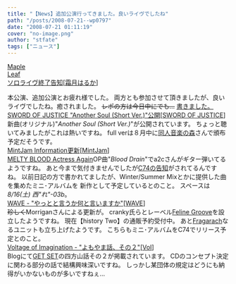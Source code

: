 ```yaml
---
title: "【News】追加公演行ってきました。良いライヴでしたね"
path: "/posts/2008-07-21--wp0797"
date: "2008-07-21 01:11:19"
cover: "no-image.png"
author: "stfate"
tags: ["ニュース"]
---
```


<style type="text/css">
<!--
p {white-space: pre-wrap};
-->
</style>

<a class="topics" href="http://shimotsukin.com/live/" target="_blank">Maple Leaf ソロライヴ終了告知</a><span class="junre">[<a href="http://shimotsukin.com/" target="_blank">霜月はるか</a>]</span>
<div class="news">本公演、追加公演とお疲れ様でした。
両方とも参加させて頂きましたが、良いライヴでしたね。癒されました。
<del>レポの方は今日中にでも…</del>
<a href="http://stfate.net/log/eid1192.html">書きました。</a></div>
<a class="topics" href="http://www.soj.razor.jp/" target="_blank">SWORD OF JUSTICE "Another Soul (Short Ver.)"公開</a><span class="junre">[<a href="http://www.soj.razor.jp/" target="_blank">SWORD OF JUSTICE</a>]</span>
<div class="news">新曲(オリジナル)"<em>Another Soul (Short Ver.)</em>"が公開されています。
ちょっと聴いてみましたがこれは熱いですね。
full verは８月中に<a href="http://www.dojinongaku.com/" target="_blank">同人音楽の森</a>さんで頒布予定だそうです。</div>
<a class="topics" href="http://www.mintjam.net/" target="_blank">MintJam Information更新</a><span class="junre">[<a href="http://www.mintjam.net/" target="_blank">MintJam</a>]</span>
<div class="news"><a href="http://www.e56.info/mbaa/index.html" target="_blank">MELTY BLOOD Actress Again</a>OP曲"<em>Blood Drain</em>"でa2cさんがギター弾いてるようですね。
あと今まで気付きませんでしたが<a href="http://www.mintjam.net/c74.htm" target="_blank">C74の告知</a>がされてるんですね。
以前日記の方で書かれてましたが、Winter/Summer Mixとかに提供した曲を集めたミニ･アルバムを
新作として予定しているとのこと。
スペースは<em>8/16(土)  西"れ"-03b</em>。</div>
<a class="topics" href="http://wavesite.sakura.ne.jp/" target="_blank">WAVE - "やっとと言うか何と言いますか"</a><span class="junre">[<a href="http://wavesite.sakura.ne.jp/" target="_blank">WAVE</a>]</span>
<div class="news"><del>珍しく</del>Morriganさんによる更新が。
cranky氏らとレーベル<a href="http://www.felinegroove.com/" target="_blank">Feline Groove</a>を設立したようですね。
現在【history Two】の通販予約受付中。
あと<a href="http://www.felinegroove.com/fragarach/" target="_blank">Fragarach</a>なるユニットも立ち上げたようです。
こちらもミニ･アルバムをC74でリリース予定とのこと。</div>
<a class="topics" href="http://aciblog.exblog.jp/" target="_blank">Voltage of Imagination - "よもやま話、その２"</a><span class="junre">[<a href="http://www.voltagenation.com/" target="_blank">VoI</a>]</span>
<div class="news">Blogにて<a href="http://www.voltagenation.com/ahead/" target="_blank">GET SET</a>の四方山話その２が掲載されています。
CDのコンセプト決定に関わる部分の話で結構興味深いですね。
しっかし某団体の規定はどうにも納得がいかないものが多いですねぇ…</div>
